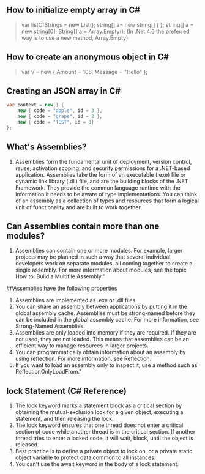 ## How to initialize empty array in C#
> var listOfStrings = new List<string>();
> string[] a= new string[] { };
> string[] a = new string[0];
> String[] a = Array.Empty<string>(); (In .Net 4.6 the preferred way is to use a new method, Array.Empty)

## How to create an anonymous object in C#
> var v = new { Amount = 108, Message = "Hello" };  

## Creating an JSON array in C#
````c#
var context = new[] {
    new { code = "apple", id = 3 },
    new { code = "grape", id = 2 },
    new { code = "TEST", id = 1}
};
````
## What's Assemblies?
1. Assemblies form the fundamental unit of deployment, version control, reuse, activation scoping, and security permissions for a .NET-based application. Assemblies take the form of an executable (.exe) file or dynamic link library (.dll) file, and are the building blocks of the .NET Framework. They provide the common language runtime with the information it needs to be aware of type implementations. You can think of an assembly as a collection of types and resources that form a logical unit of functionality and are built to work together.

## Can Assemblies contain more than one modules?
1. Assemblies can contain one or more modules. For example, larger projects may be planned in such a way that several individual developers work on separate modules, all coming together to create a single assembly. For more information about modules, see the topic How to: Build a Multifile Assembly."

##Assemblies have the following properties
1. Assemblies are implemented as .exe or .dll files.
2. You can share an assembly between applications by putting it in the global assembly cache. Assemblies must be strong-named before they can be included in the global assembly cache. For more information, see Strong-Named Assemblies.
3. Assemblies are only loaded into memory if they are required. If they are not used, they are not loaded. This means that assemblies can be an efficient way to manage resources in larger projects.
4. You can programmatically obtain information about an assembly by using reflection. For more information, see Reflection.
5. If you want to load an assembly only to inspect it, use a method such as ReflectionOnlyLoadFrom."

## lock Statement (C# Reference)
1. The lock keyword marks a statement block as a critical section by obtaining the mutual-exclusion lock for a given object, executing a statement, and then releasing the lock. 
2. The lock keyword ensures that one thread does not enter a critical section of code while another thread is in the critical section. If another thread tries to enter a locked code, it will wait, block, until the object is released.
3. Best practice is to define a private object to lock on, or a private static object variable to protect data common to all instances.
4. You can't use the await keyword in the body of a lock statement.


